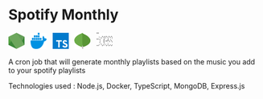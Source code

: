 # Spotify Monthly

<img src="./github/nodejs.svg"  width="32" height="32">&nbsp;&nbsp;&nbsp;<img src="./github/docker.svg"  width="32" height="32">&nbsp;&nbsp;&nbsp;<img src="./github/typescript.svg"  width="32" height="32">&nbsp;&nbsp;&nbsp;<img src="./github/mongodb.svg"  width="32" height="32">&nbsp;&nbsp;&nbsp;<img src="./github/express.svg"  width="32" height="32">

A cron job that will generate monthly playlists based on the music you add to your spotify playlists

Technologies used : Node.js, Docker, TypeScript, MongoDB, Express.js


